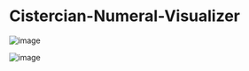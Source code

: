 # Cistercian-Numeral-Visualizer

![image](https://user-images.githubusercontent.com/110955999/186782679-0f64aaf0-35c0-4805-a279-f75dd26fba7f.png)

![image](https://user-images.githubusercontent.com/110955999/186782608-5c17eb1c-4883-4758-b10f-fa56c3c4a720.png)
